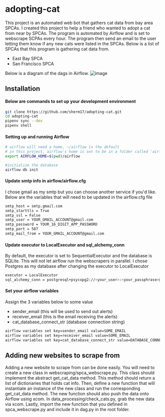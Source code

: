 # adopting-cat
This project is an automated web bot that gathers cat data from bay area SPCAs. I created this project to help a friend who wanted to adopt a cat from near by SPCAs. The program is automated by Airflow and is set to webscrape SCPAs every hour. The program then send an email to the user letting them know if any new cats were listed in the SPCAs. Below is a list of SPCAs that this program is gathering cat data from. 
* East Bay SPCA
* San Francisco SPCA


Below is a diagram of the dags in Airflow.
![image](https://user-images.githubusercontent.com/31725260/162595482-e2573c36-9012-4db9-9d35-73298c30a229.png)


## Installation
#### Below are commands to set up your development environment
```sh
git clone https://github.com/sherm17/adopting-cat.git
cd adopting-cat
pipenv sync --dev
pipenv shell
```
#### Setting up and running Airflow
```sh
# airflow will need a home, ~/airflow is the default
# in this project, airflow's home is set to be in a folder called 'airflow' located in the working directory
export AIRFLOW_HOME=$(pwd)/airflow

#initialize the database
airflow db init

```
#### Update smtp info in airflow/airflow.cfg
I chose gmail as my smtp but you can choose another service if you'd like. 
Below are the variables that will need to be updated in the airflow.cfg file
```sh
smtp_host = smtp.gmail.com
smtp_starttls = True
smtp_ssl = False
smtp_user = YOUR_GMAIL_ACCOUNT@gmail.com
smtp_password = YOUR_16_DIGIT_APP_PASSWORD
smtp_port = 587
smtp_mail_from = YOUR_GMAIL_ACCOUNT@gmail.com
```

#### Update executor to LocalExecutor and sql_alchemy_conn 
By default, the executor is set to SequentialExecutor and 
the database is SQLite. This will not let airflow run the 
webscrapers in parallel. I chose Postgres as my database 
after changing the executor to LocalExecutor

```sh
executor = LocalExecutor
sql_alchemy_conn = postgresql+psycopg2://<your_user>:<your_passphrase>@<host>/<database_name>

```
#### Set your airflow variables
Assign the 3 variables below to some value
* sender_email (this will be used to send out alerts)
* receiver_email (this is the email receiving the alerts)
* cat_database_connect_str (database connection string)
```sh
airflow variables set key=sender_email value=SOME_EMAIL
airflow variables set key=receiver_email value=SOME_EMAIL
airflow variables set key=cat_database_connect_str value=DATABASE_CONNECTION_STRING
```

## Adding new websites to scrape from
Adding a new website to scrape from can be done easily. You will need to create a new class in webscraping/spca_webscrape.py. This class should implement the abstract get_cat_data method. This method should return a list of dictionaries that holds cat info. Then, define a new function that will instantiate an instance of the new class and run the corresponding get_cat_data method. The new function should also push the data onto Airflow using xcom. In data_processing/check_cats.py, grab the new data via xcom. Lastly, import the new function that you defined in spca_webscrape.py and include it in dag.py in the root folder.


